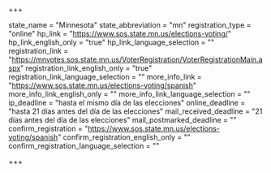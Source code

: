 +++

state_name = "Minnesota"
state_abbreviation = "mn"
registration_type = "online"
hp_link = "https://www.sos.state.mn.us/elections-voting/"
hp_link_english_only = "true"
hp_link_language_selection = ""
registration_link = "https://mnvotes.sos.state.mn.us/VoterRegistration/VoterRegistrationMain.aspx"
registration_link_english_only = "true"
registration_link_language_selection = ""
more_info_link = "https://www.sos.state.mn.us/elections-voting/spanish"
more_info_link_english_only = ""
more_info_link_language_selection = ""
ip_deadline = "hasta el mismo día de las elecciones"
online_deadline = "hasta 21 días antes del día de las elecciones"
mail_received_deadline = "21 días antes del día de las elecciones"
mail_postmarked_deadline = ""
confirm_registration = "https://www.sos.state.mn.us/elections-voting/spanish"
confirm_registration_english_only = ""
confirm_registration_language_selection = ""

+++